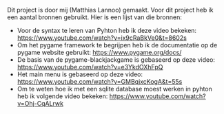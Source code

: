 Dit project is door mij (Matthias Lannoo) gemaakt. Voor dit project heb ik een aantal bronnen gebruikt.
Hier is een lijst van die bronnen:
- Voor de syntax te leren van Pyhton heb ik deze video bekeken: https://www.youtube.com/watch?v=ix9cRaBkVe0&t=8602s
- Om het pygame framework te begrijpen heb ik de documentatie op de pygame website gebruikt: https://www.pygame.org/docs/
- De basis van de pygame-blackjackgame is gebaseerd op deze video: https://www.youtube.com/watch?v=e3YkdOXhFpQ
- Het main menu is gebaseerd op deze video: https://www.youtube.com/watch?v=GMBqjxcKogA&t=55s
- Om te weten hoe ik met een sqlite database moest werken in pyhton heb ik volgende video bekeken: https://www.youtube.com/watch?v=Ohj-CqALrwk
